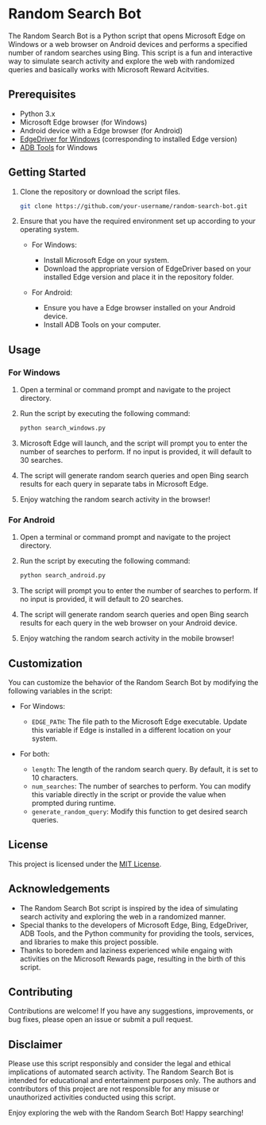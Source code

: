 # Random Search Bot

The Random Search Bot is a Python script that opens Microsoft Edge on Windows or a web browser on Android devices and performs a specified number of random searches using Bing. This script is a fun and interactive way to simulate search activity and explore the web with randomized queries and basically works with Microsoft Reward Acitvities.

## Prerequisites

- Python 3.x
- Microsoft Edge browser (for Windows)
- Android device with a Edge browser (for Android)
- [EdgeDriver for Windows](https://developer.microsoft.com/en-us/microsoft-edge/tools/webdriver/) (corresponding to installed Edge version)
- [ADB Tools](https://developer.android.com/studio/releases/platform-tools) for Windows

## Getting Started

1. Clone the repository or download the script files.

   ```bash
   git clone https://github.com/your-username/random-search-bot.git
   ```

2. Ensure that you have the required environment set up according to your operating system.

   - For Windows:
     - Install Microsoft Edge on your system.
     - Download the appropriate version of EdgeDriver based on your installed Edge version and place it in the repository folder.

   - For Android:
     - Ensure you have a Edge browser installed on your Android device.
     - Install ADB Tools on your computer.

## Usage

### For Windows

1. Open a terminal or command prompt and navigate to the project directory.

2. Run the script by executing the following command:

   ```bash
   python search_windows.py
   ```

3. Microsoft Edge will launch, and the script will prompt you to enter the number of searches to perform. If no input is provided, it will default to 30 searches.

4. The script will generate random search queries and open Bing search results for each query in separate tabs in Microsoft Edge.

5. Enjoy watching the random search activity in the browser!

### For Android

1. Open a terminal or command prompt and navigate to the project directory.

2. Run the script by executing the following command:

   ```bash
   python search_android.py
   ```

3. The script will prompt you to enter the number of searches to perform. If no input is provided, it will default to 20 searches.

4. The script will generate random search queries and open Bing search results for each query in the web browser on your Android device.

5. Enjoy watching the random search activity in the mobile browser!

## Customization

You can customize the behavior of the Random Search Bot by modifying the following variables in the script:

- For Windows:
  - `EDGE_PATH`: The file path to the Microsoft Edge executable. Update this variable if Edge is installed in a different location on your system.

- For both:
  - `length`: The length of the random search query. By default, it is set to 10 characters.
  - `num_searches`: The number of searches to perform. You can modify this variable directly in the script or provide the value when prompted during runtime.
  - `generate_random_query`: Modify this function to get desired search queries.

## License

This project is licensed under the [MIT License](LICENSE).

## Acknowledgements

- The Random Search Bot script is inspired by the idea of simulating search activity and exploring the web in a randomized manner.
- Special thanks to the developers of Microsoft Edge, Bing, EdgeDriver, ADB Tools, and the Python community for providing the tools, services, and libraries to make this project possible.
- Thanks to boredem and laziness experienced while engaing with activities on the Microsoft Rewards page, resulting in the birth of this script.

## Contributing

Contributions are welcome! If you have any suggestions, improvements, or bug fixes, please open an issue or submit a pull request.

## Disclaimer

Please use this script responsibly and consider the legal and ethical implications of automated search activity. The Random Search Bot is intended for educational and entertainment purposes only. The authors and contributors of this project are not responsible for any misuse or unauthorized activities conducted using this script.

Enjoy exploring the web with the Random Search Bot! Happy searching!